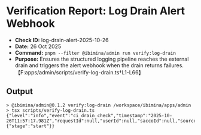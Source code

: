 # Verification Report: Log Drain Alert Webhook

- **Check ID:** log-drain-alert-2025-10-26
- **Date:** 26 Oct 2025
- **Command:** `pnpm --filter @ibimina/admin run verify:log-drain`
- **Purpose:** Ensures the structured logging pipeline reaches the external drain and triggers the alert webhook when the drain returns failures.【F:apps/admin/scripts/verify-log-drain.ts†L1-L66】

## Output
```
> @ibimina/admin@0.1.2 verify:log-drain /workspace/ibimina/apps/admin
> tsx scripts/verify-log-drain.ts
{"level":"info","event":"ci_drain_check","timestamp":"2025-10-26T11:57:17.981Z","requestId":null,"userId":null,"saccoId":null,"source":null,"environment":"development","payload":{"stage":"start"}}
```
